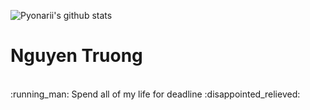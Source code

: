 ![Pyonarii's github stats](https://github-readme-stats.vercel.app/api/top-langs/?username=trannguyentruong&show_icons=true&theme=radical&layout=compact)  
<h1>Nguyen Truong</h1>
<br> :running_man: Spend all of my life for deadline  :disappointed_relieved:

